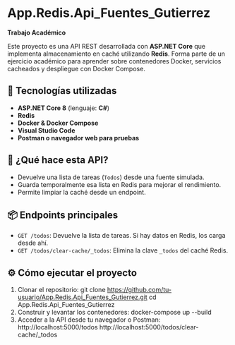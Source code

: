 # App.Redis.Api_Fuentes_Gutierrez

**Trabajo Académico**

Este proyecto es una API REST desarrollada con **ASP.NET Core** que implementa almacenamiento en caché utilizando **Redis**. Forma parte de un ejercicio académico para aprender sobre contenedores Docker, servicios cacheados y despliegue con Docker Compose.

## 🧠 Tecnologías utilizadas

- **ASP.NET Core 8** (lenguaje: **C#**)
- **Redis**
- **Docker & Docker Compose**
- **Visual Studio Code**
- **Postman o navegador web para pruebas**

## 🚀 ¿Qué hace esta API?

- Devuelve una lista de tareas (`Todos`) desde una fuente simulada.
- Guarda temporalmente esa lista en Redis para mejorar el rendimiento.
- Permite limpiar la caché desde un endpoint.

## 📦 Endpoints principales

- `GET /todos`: Devuelve la lista de tareas. Si hay datos en Redis, los carga desde ahí.
- `GET /todos/clear-cache/_todos`: Elimina la clave `_todos` del caché Redis.

## ⚙️ Cómo ejecutar el proyecto

1. Clonar el repositorio:
   git clone https://github.com/tu-usuario/App.Redis.Api_Fuentes_Gutierrez.git
   cd App.Redis.Api_Fuentes_Gutierrez
2. Construir y levantar los contenedores:
  docker-compose up --build
3. Acceder a la API desde tu navegador o Postman:
  http://localhost:5000/todos
  http://localhost:5000/todos/clear-cache/_todos
